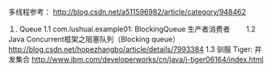 多线程参考：
    http://blog.csdn.net/a511596982/article/category/948462



１. Queue
   1.1 com.lushuai.example01: BlockingQueue 生产者消费者　　
   1.2 Java Concurrent框架之阻塞队列（Blocking queue）
        http://blog.csdn.net/hopezhangbo/article/details/7993384
   1.3 驯服 Tiger: 并发集合
        http://www.ibm.com/developerworks/cn/java/j-tiger06164/index.html
